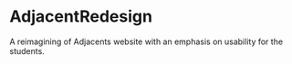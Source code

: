 # AdjacentRedesign
A reimagining of Adjacents website with an emphasis on usability for the students.
